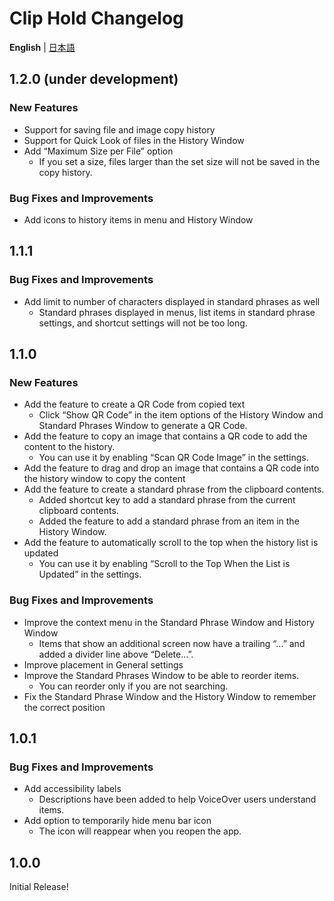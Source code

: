 # Clip Hold Changelog
**English** | [日本語](docs/CHANGELOG-ja.md)

## 1.2.0 (under development)
### New Features
- Support for saving file and image copy history
- Support for Quick Look of files in the History Window
- Add “Maximum Size per File” option
  - If you set a size, files larger than the set size will not be saved in the copy history.

### Bug Fixes and Improvements
- Add icons to history items in menu and History Window

## 1.1.1
### Bug Fixes and Improvements
- Add limit to number of characters displayed in standard phrases as well
  - Standard phrases displayed in menus, list items in standard phrase settings, and shortcut settings will not be too long.

## 1.1.0
### New Features
- Add the feature to create a QR Code from copied text
  - Click “Show QR Code” in the item options of the History Window and Standard Phrases Window to generate a QR Code.
- Add the feature to copy an image that contains a QR code to add the content to the history.
  - You can use it by enabling “Scan QR Code Image” in the settings.
- Add the feature to drag and drop an image that contains a QR code into the history window to copy the content
- Add the feature to create a standard phrase from the clipboard contents.
  - Added shortcut key to add a standard phrase from the current clipboard contents.
  - Added the feature to add a standard phrase from an item in the History Window.
- Add the feature to automatically scroll to the top when the history list is updated
  - You can use it by enabling “Scroll to the Top When the List is Updated” in the settings.

### Bug Fixes and Improvements
- Improve the context menu in the Standard Phrase Window and History Window
  - Items that show an additional screen now have a trailing “...” and added a divider line above “Delete...”.
- Improve placement in General settings
- Improve the Standard Phrases Window to be able to reorder items.
  - You can reorder only if you are not searching.
- Fix the Standard Phrase Window and the History Window to remember the correct position

## 1.0.1
### Bug Fixes and Improvements
- Add accessibility labels
  - Descriptions have been added to help VoiceOver users understand items.
- Add option to temporarily hide menu bar icon
  - The icon will reappear when you reopen the app.

## 1.0.0
Initial Release!